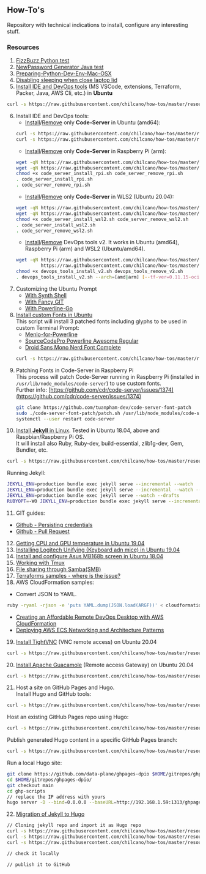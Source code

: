 ## How-To's  

Repository with technical indications to install, configure any interesting stuff. 

### Resources

1. [FizzBuzz Python test](resources/fizzbuzz1.py)
2. [NewPassword Generator Java test](resources/NewPasswordGenerator.java)
3. [Preparing-Python-Dev-Env-Mac-OSX](resources/preparing_python_dev_env_mac_osx.md)
4. [Disabling sleeping when close laptop lid](resources/disable_sleeping_when_close_laptop_lid.md)
5. [Install IDE and DevOps tools](resources/devops_tools_install_v1.sh) (MS VSCode, extensions, Terraform, Packer, Java, AWS Cli, etc.) in **Ubuntu**
```sh
curl -s https://raw.githubusercontent.com/chilcano/how-tos/master/resources/devops_tools_install_v1.sh | bash
```  
6. Install IDE and DevOps tools:  
   * [Install](resources/code_server_install.sh)/[Remove](resources/code_server_remove.sh) only **Code-Server** in Ubuntu (amd64):
   ```sh
   curl -s https://raw.githubusercontent.com/chilcano/how-tos/master/resources/code_server_install.sh | bash
   curl -s https://raw.githubusercontent.com/chilcano/how-tos/master/resources/code_server_remove.sh | bash
   ```
   * [Install](resources/code_server_install_rpi.sh)/[Remove](resources/code_server_remove_rpi.sh) only **Code-Server** in Raspberry Pi (arm):
   ```sh
   wget -qN https://raw.githubusercontent.com/chilcano/how-tos/master/resources/code_server_install_rpi.sh
   wget -qN https://raw.githubusercontent.com/chilcano/how-tos/master/resources/code_server_remove_rpi.sh
   chmod +x code_server_install_rpi.sh code_server_remove_rpi.sh
   . code_server_install_rpi.sh
   . code_server_remove_rpi.sh
   ```
   * [Install](resources/code_server_install_wsl2.sh)/[Remove](resources/code_server_remove_wsl2.sh) only **Code-Server** in WLS2 (Ubuntu 20.04):
   ```sh
   wget -qN https://raw.githubusercontent.com/chilcano/how-tos/master/resources/code_server_install_wsl2.sh
   wget -qN https://raw.githubusercontent.com/chilcano/how-tos/master/resources/code_server_remove_wsl2.sh
   chmod +x code_server_install_wsl2.sh code_server_remove_wsl2.sh
   . code_server_install_wsl2.sh
   . code_server_remove_wsl2.sh
   ```
   * [Install](resources/devops_tools_install_v2.sh)/[Remove](resources/devops_tools_remove_v2.sh) DevOps tools v2. It works in Ubuntu (amd64), Raspberry Pi (arm) and WSL2 (Ubuntu/amd64).
   ```sh
   wget -qN https://raw.githubusercontent.com/chilcano/how-tos/master/resources/devops_tools_install_v2.sh \
            https://raw.githubusercontent.com/chilcano/how-tos/master/resources/devops_tools_remove_v2.sh
   chmod +x devops_tools_install_v2.sh devops_tools_remove_v2.sh 
   . devops_tools_install_v2.sh --arch=[amd|arm] [--tf-ver=0.11.15-oci] [--packer-ver=1.5.5]
   ```
7. Customizing the Ubuntu Prompt  
   - [With Synth Shell](resources/custom_prompt_with_synth_shell.md)  
   - [With Fancy GIT](resources/custom_prompt_with_fancy_git.md)  
   - [With Powerline-Go](resources/custom_prompt_with_powerline_go.md)  
8. [Install custom Fonts in Ubuntu](resources/install_fonts_in_ubuntu.sh)  
   This script will install 3 patched fonts including glyphs to be used in custom Terminal Prompt:  
   - [Menlo-for-Powerline](https://github.com/abertsch/Menlo-for-Powerline)
   - [SourceCodePro Powerline Awesome Regular](https://github.com/diogocavilha/fancy-git/blob/master/fonts/SourceCodePro%2BPowerline%2BAwesome%2BRegular.ttf)
   - [Droid Sans Mono Nerd Font Complete](https://github.com/ryanoasis/nerd-fonts/raw/master/patched-fonts/DroidSansMono/complete/Droid%20Sans%20Mono%20Nerd%20Font%20Complete.otf)
   ```sh
   curl -s https://raw.githubusercontent.com/chilcano/how-tos/master/resources/install_fonts_in_ubuntu.sh | bash
   ```  
9. Patching Fonts in Code-Server in Raspberry Pi   
   This process will patch Code-Server running in Raspberry Pi (installed in `/usr/lib/node_modules/code-server`) to use custom fonts.  
   Further info: [https://github.com/cdr/code-server/issues/1374](https://github.com/cdr/code-server/issues/1374)  
   ```sh
   git clone https://github.com/tuanpham-dev/code-server-font-patch
   sudo ./code-server-font-patch/patch.sh /usr/lib/node_modules/code-server
   systemctl --user restart code-server
   ```  
10. [Install **Jekyll** in Linux](resources/jekyll_setting_in_linux.sh). Tested in Ubuntu 18.04, above and Raspbian/Raspberry Pi OS.  
   It will install also Ruby, Ruby-dev, build-essential, zlib1g-dev, Gem, Bundler, etc.  
   ```sh
   curl -s https://raw.githubusercontent.com/chilcano/how-tos/master/resources/jekyll_setting_in_linux.sh | bash
   ```   
   Running Jekyll:   
   ```sh
   JEKYLL_ENV=production bundle exec jekyll serve --incremental --watch
   JEKYLL_ENV=production bundle exec jekyll serve --incremental --watch --host=0.0.0.0
   JEKYLL_ENV=production bundle exec jekyll serve --watch --drafts
   RUBYOPT=-W0 JEKYLL_ENV=production bundle exec jekyll serve --incremental --watch 
   ```
11. GIT guides:
   - [Github - Persisting credentials](resources/git_saving_credentials.md)
   - [Github - Pull Request](resources/git_pull_request_guide.md)
12. [Getting CPU and GPU temperature in Ubuntu 19.04](resources/getting_temperature_cpu_gpu_hd_in_ubuntu.md)
13. [Installing Logitech Unifying (Keyboard adn mice) in Ubuntu 19.04](resources/installing_logitech_unifying_in_ubuntu_19_04.md)
14. [Install and configure Asus MB168b screen in Ubuntu 18.04](resources/install_and_setup_mb168b_in_ubuntu.md)
15. [Working with Tmux](resources/working_with_tmux.md)
16. [File sharing through Samba(SMB)](resources/install_and_config_samba.md)
17. [Terraforms samples - where is the issue?](aws-terraform-where-is-the-issue/) 
18. AWS CloudFormation samples:  
   - Convert JSON to YAML.  
   ```sh
   ruby -ryaml -rjson -e 'puts YAML.dump(JSON.load(ARGF))' < cloudformation_template_example.json > cloudformation_template_example.yaml
   ```
   - [Creating an Affordable Remote DevOps Desktop with AWS CloudFormation](https://github.com/chilcano/affordable-remote-desktop/tree/master/resources/cloudformation)
   - [Deploying AWS ECS Networking and Architecture Patterns](https://github.com/chilcano/cfn-samples/tree/master/ECS/README.md)
19. [Install TightVNC](https://raw.githubusercontent.com/chilcano/how-tos/master/resources/vnc_install.sh) (VNC remote access) on Ubuntu 20.04
   ```sh
   curl -s https://raw.githubusercontent.com/chilcano/how-tos/master/resources/vnc_install.sh | bash 
   ```
20. [Install Apache Guacamole](https://raw.githubusercontent.com/chilcano/how-tos/master/resources/guacamole_install.sh) (Remote access Gateway) on Ubuntu 20.04
   ```sh
   curl -s https://raw.githubusercontent.com/chilcano/how-tos/master/resources/guacamole_install.sh | bash
   ``` 
21. Host a site on GitHub Pages and Hugo.  
   Install Hugo and GitHub tools:    
   ```sh
   curl -s https://raw.githubusercontent.com/chilcano/how-tos/master/resources/hugo_setting_in_linux.sh | bash
   ```   
   Host an existing GitHub Pages repo using Hugo:   
   ```sh
   curl -s https://raw.githubusercontent.com/chilcano/how-tos/master/resources/hugo_dpio_create.sh | bash
   ```  
   Publish generated Hugo content in a specific GitHub Pages branch:   
   ```sh
   curl -s https://raw.githubusercontent.com/chilcano/how-tos/master/resources/hugo_dpio_update.sh | bash
   ```  
   Run a local Hugo site:  
   ```sh
   git clone https://github.com/data-plane/ghpages-dpio $HOME/gitrepos/ghpages-dpio/
   cd $HOME/gitrepos/ghpages-dpio/
   git checkout main
   cd ghp-scripts
   // replace the IP address with yours
   hugo server -D --bind=0.0.0.0 --baseURL=http://192.168.1.59:1313/ghpages-dpio/
   ``` 
22. [Migration of Jekyll to Hugo](resources/migrate_jekyll_to_hugo.md)  
   ```sh
   // Cloning jekyll repo and import it as Hugo repo
   curl -s https://raw.githubusercontent.com/chilcano/how-tos/master/resources/migrate_jekyll_to_hugo.sh | bash
   curl -s https://raw.githubusercontent.com/chilcano/how-tos/master/resources/migrate_jekyll_to_hugo.sh | bash -s -- -t=https://github.com/vividvilla/ezhil
   curl -s https://raw.githubusercontent.com/chilcano/how-tos/master/resources/migrate_jekyll_to_hugo.sh | bash -s -- --theme=https://github.com/ribice/kiss
   
   // check it locally
   
   // publish it to GitHub
   
   ``` 
